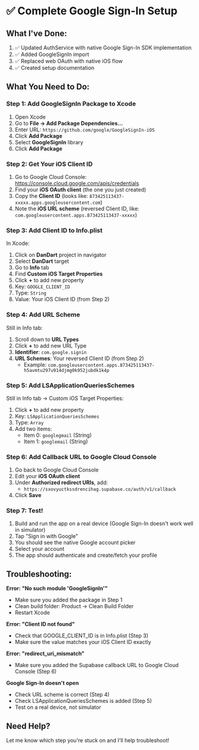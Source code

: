 # ✅ Complete Google Sign-In Setup

## What I've Done:
1. ✅ Updated AuthService with native Google Sign-In SDK implementation
2. ✅ Added GoogleSignIn import
3. ✅ Replaced web OAuth with native iOS flow
4. ✅ Created setup documentation

## What You Need to Do:

### Step 1: Add GoogleSignIn Package to Xcode
1. Open Xcode
2. Go to **File → Add Package Dependencies...**
3. Enter URL: `https://github.com/google/GoogleSignIn-iOS`
4. Click **Add Package**
5. Select **GoogleSignIn** library
6. Click **Add Package**

### Step 2: Get Your iOS Client ID
1. Go to Google Cloud Console: https://console.cloud.google.com/apis/credentials
2. Find your **iOS OAuth client** (the one you just created)
3. Copy the **Client ID** (looks like: `873425113437-xxxxx.apps.googleusercontent.com`)
4. Note the **iOS URL scheme** (reversed Client ID, like: `com.googleusercontent.apps.873425113437-xxxxx`)

### Step 3: Add Client ID to Info.plist
In Xcode:
1. Click on **DanDart** project in navigator
2. Select **DanDart** target
3. Go to **Info** tab
4. Find **Custom iOS Target Properties**
5. Click **+** to add new property
6. Key: `GOOGLE_CLIENT_ID`
7. Type: `String`
8. Value: Your iOS Client ID (from Step 2)

### Step 4: Add URL Scheme
Still in Info tab:
1. Scroll down to **URL Types**
2. Click **+** to add new URL Type
3. **Identifier**: `com.google.signin`
4. **URL Schemes**: Your reversed Client ID (from Step 2)
   - Example: `com.googleusercontent.apps.873425113437-h5avmtu297u914djmg0k952jubdk1k4p`

### Step 5: Add LSApplicationQueriesSchemes
Still in Info tab → Custom iOS Target Properties:
1. Click **+** to add new property
2. Key: `LSApplicationQueriesSchemes`
3. Type: `Array`
4. Add two items:
   - Item 0: `googlegmail` (String)
   - Item 1: `googlemail` (String)

### Step 6: Add Callback URL to Google Cloud Console
1. Go back to Google Cloud Console
2. Edit your **iOS OAuth client**
3. Under **Authorized redirect URIs**, add:
   - `https://sxovyuctkssdrencihag.supabase.co/auth/v1/callback`
4. Click **Save**

### Step 7: Test!
1. Build and run the app on a real device (Google Sign-In doesn't work well in simulator)
2. Tap "Sign in with Google"
3. You should see the native Google account picker
4. Select your account
5. The app should authenticate and create/fetch your profile

## Troubleshooting:

**Error: "No such module 'GoogleSignIn'"**
- Make sure you added the package in Step 1
- Clean build folder: Product → Clean Build Folder
- Restart Xcode

**Error: "Client ID not found"**
- Check that GOOGLE_CLIENT_ID is in Info.plist (Step 3)
- Make sure the value matches your iOS Client ID exactly

**Error: "redirect_uri_mismatch"**
- Make sure you added the Supabase callback URL to Google Cloud Console (Step 6)

**Google Sign-In doesn't open**
- Check URL scheme is correct (Step 4)
- Check LSApplicationQueriesSchemes is added (Step 5)
- Test on a real device, not simulator

## Need Help?
Let me know which step you're stuck on and I'll help troubleshoot!
